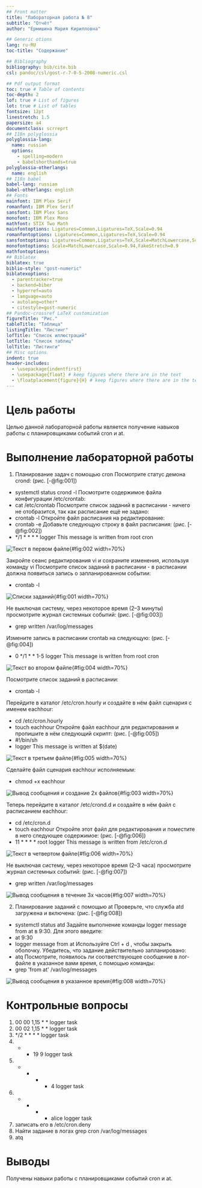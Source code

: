 ```yaml
---
## Front matter
title: "Лабораторная работа № 8"
subtitle: "Отчёт"
author: "Ермишина Мария Кирилловна"

## Generic otions
lang: ru-RU
toc-title: "Содержание"

## Bibliography
bibliography: bib/cite.bib
csl: pandoc/csl/gost-r-7-0-5-2008-numeric.csl

## Pdf output format
toc: true # Table of contents
toc-depth: 2
lof: true # List of figures
lot: true # List of tables
fontsize: 12pt
linestretch: 1.5
papersize: a4
documentclass: scrreprt
## I18n polyglossia
polyglossia-lang:
  name: russian
  options:
	- spelling=modern
	- babelshorthands=true
polyglossia-otherlangs:
  name: english
## I18n babel
babel-lang: russian
babel-otherlangs: english
## Fonts
mainfont: IBM Plex Serif
romanfont: IBM Plex Serif
sansfont: IBM Plex Sans
monofont: IBM Plex Mono
mathfont: STIX Two Math
mainfontoptions: Ligatures=Common,Ligatures=TeX,Scale=0.94
romanfontoptions: Ligatures=Common,Ligatures=TeX,Scale=0.94
sansfontoptions: Ligatures=Common,Ligatures=TeX,Scale=MatchLowercase,Scale=0.94
monofontoptions: Scale=MatchLowercase,Scale=0.94,FakeStretch=0.9
mathfontoptions:
## Biblatex
biblatex: true
biblio-style: "gost-numeric"
biblatexoptions:
  - parentracker=true
  - backend=biber
  - hyperref=auto
  - language=auto
  - autolang=other*
  - citestyle=gost-numeric
## Pandoc-crossref LaTeX customization
figureTitle: "Рис."
tableTitle: "Таблица"
listingTitle: "Листинг"
lofTitle: "Список иллюстраций"
lotTitle: "Список таблиц"
lolTitle: "Листинги"
## Misc options
indent: true
header-includes:
  - \usepackage{indentfirst}
  - \usepackage{float} # keep figures where there are in the text
  - \floatplacement{figure}{H} # keep figures where there are in the text
---
```


# Цель работы

Целью данной лабораторной работы является получение навыков работы с планировщиками событий cron и at.

# Выполнение лабораторной работы

1. Планирование задач с помощью cron
Посмотрите статус демона crond: (рис. [-@fig:001])
  - systemctl status crond -l
Посмотрите содержимое файла конфигурации /etc/crontab:
  - cat /etc/crontab
Посмотрите список заданий в расписании - ничего не отобразится, так как расписание ещё не задано: 
  - crontab -l
Откройте файл расписания на редактирование: 
  - crontab -e
Добавьте следующую строку в файл расписания: (рис. [-@fig:002])
  - */1 * * * * logger This message is written from root cron

![Текст в первом файле](image/image2.png){#fig:002 width=70%}

Закройте сеанс редактирования vi и сохраните изменения, используя команду vi
Посмотрите список заданий в расписании - в расписании должна появиться запись о запланированном событии:
  - crontab -l

![Списки заданий](image/image1.png){#fig:001 width=70%}

Не выключая систему, через некоторое время (2–3 минуты) просмотрите журнал системных событий: (рис. [-@fig:003])
  - grep written /var/log/messages

Измените запись в расписании crontab на следующую: (рис. [-@fig:004])
  - 0 */1 * * 1-5 logger This message is written from root cron

![Текст во втором файле](image/image4.png){#fig:004 width=70%}

Посмотрите список заданий в расписании: 
  - crontab -l

Перейдите в каталог /etc/cron.hourly и создайте в нём файл сценария с именем eachhour:
  - cd /etc/cron.hourly
  - touch eachhour
Откройте файл eachhour для редактирования и пропишите в нём следующий скрипт: (рис. [-@fig:005])
  - #!/bin/sh
  - logger This message is written at $(date)

![Текст в третьем файле](image/image5.png){#fig:005 width=70%}

Сделайте файл сценария eachhour исполняемым: 
  - chmod +x eachhour

![Вывод сообщения и создание 2х файлов](image/image3.png){#fig:003 width=70%}

Теперь перейдите в каталог /etc/crond.d и создайте в нём файл с расписанием eachhour:
  - cd /etc/cron.d
  - touch eachhour
Откройте этот файл для редактирования и поместите в него следующее содержимое: (рис. [-@fig:006])
  - 11 * * * * root logger This message is written from /etc/cron.d

![Текст в четвертом файле](image/image6.png){#fig:006 width=70%}

Не выключая систему, через некоторое время (2–3 часа) просмотрите журнал системных событий: (рис. [-@fig:007])
  - grep written /var/log/messages

![Вывод сообщения в течение 3х часов](image/image7.png){#fig:007 width=70%}

2. Планирование заданий с помощью at
Проверьте, что служба atd загружена и включена: (рис. [-@fig:008])
  - systemctl status atd
Задайте выполнение команды logger message from at в 9:30. Для этого введите:
  - at 9:30
  - logger message from at
Используйте Ctrl + d , чтобы закрыть оболочку.
Убедитесь, что задание действительно запланировано:
  - atq
Посмотрите, появилось ли соответствующее сообщение в лог-файле в указанное вами время, с помощью команды:
  - grep 'from at' /var/log/messages

![Вывод сообщения в указанное время](image/image8.png){#fig:008 width=70%}

# Контрольные вопросы

1. 00 00 1,15 * * logger task
2. 00 02 1,15 * * logger task
3. */2 * * * * logger task
4. * * 19 9 logger task
5. * * * * 4 logger task
6. * * * * alice logger task
7. записать его в /etc/cron.deny
8. Найти задание в логах grep cron /var/log/messages
9. atq

# Выводы

Получены навыки работы с планировщиками событий cron и at.
